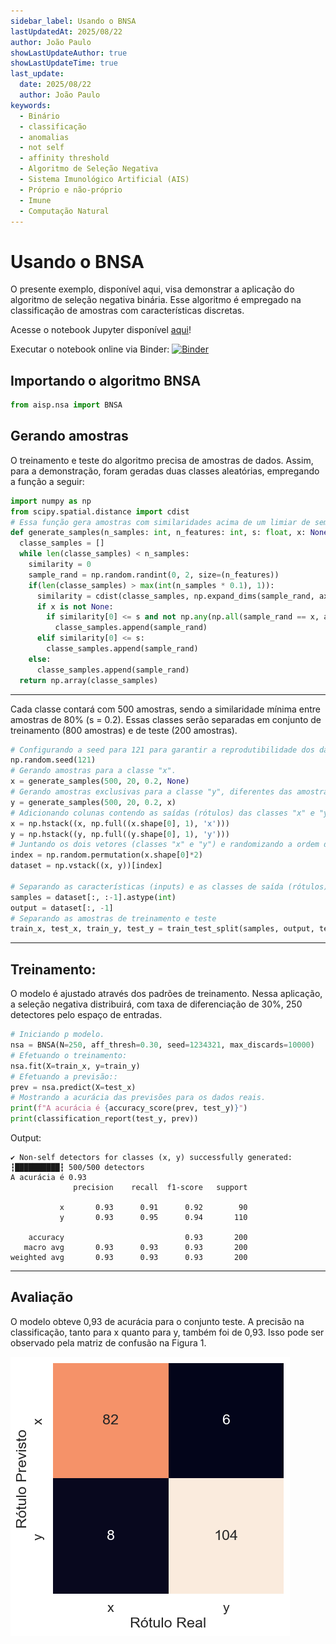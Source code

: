 ```yaml
---
sidebar_label: Usando o BNSA
lastUpdatedAt: 2025/08/22
author: João Paulo
showLastUpdateAuthor: true
showLastUpdateTime: true
last_update:
  date: 2025/08/22
  author: João Paulo
keywords:
  - Binário
  - classificação
  - anomalias
  - not self
  - affinity threshold
  - Algoritmo de Seleção Negativa
  - Sistema Imunológico Artificial (AIS)
  - Próprio e não-próprio
  - Imune
  - Computação Natural
---
```


# Usando o BNSA

O presente exemplo, disponível aqui, visa demonstrar a aplicação do algoritmo de seleção negativa binária. Esse algoritmo é empregado na classificação de amostras com características discretas. 


Acesse o notebook Jupyter disponível [aqui](https://github.com/AIS-Package/aisp/blob/main/examples/pt-br/classification/BNSA/example_with_randomly_generated_dataset-pt.ipynb)!


Executar o notebook online via Binder:  [![Binder](https://mybinder.org/badge_logo.svg)](https://mybinder.org/v2/gh/AIS-Package/aisp/HEAD?labpath=%2Fexamples%2Fpt-br%2Fclassification%2FBNSA%2Fexample_with_randomly_generated_dataset-pt.ipynb)

## Importando o algoritmo BNSA

```python
from aisp.nsa import BNSA
```

## Gerando amostras

O treinamento e teste do algoritmo precisa de amostras de dados. Assim, para a demonstração, foram geradas duas classes aleatórias, empregando a função a seguir:

```python
import numpy as np
from scipy.spatial.distance import cdist
# Essa função gera amostras com similaridades acima de um limiar de semelhança.
def generate_samples(n_samples: int, n_features: int, s: float, x: None):
  classe_samples = []
  while len(classe_samples) < n_samples:
    similarity = 0
    sample_rand = np.random.randint(0, 2, size=(n_features))
    if(len(classe_samples) > max(int(n_samples * 0.1), 1)):
      similarity = cdist(classe_samples, np.expand_dims(sample_rand, axis=0), metric='hamming')[0, :]
      if x is not None:
        if similarity[0] <= s and not np.any(np.all(sample_rand == x, axis=1)):
          classe_samples.append(sample_rand)
      elif similarity[0] <= s:
        classe_samples.append(sample_rand)
    else:
      classe_samples.append(sample_rand)
  return np.array(classe_samples)
```

---

Cada classe contará com 500 amostras, sendo a similaridade mínima entre amostras de 80% (s = 0.2). Essas classes serão separadas em conjunto de treinamento (800 amostras) e de teste (200 amostras). 

```python
# Configurando a seed para 121 para garantir a reprodutibilidade dos dados gerados.
np.random.seed(121)
# Gerando amostras para a classe "x".
x = generate_samples(500, 20, 0.2, None)
# Gerando amostras exclusivas para a classe "y", diferentes das amostras presentes na classe "x".
y = generate_samples(500, 20, 0.2, x)
# Adicionando colunas contendo as saídas (rótulos) das classes "x" e "y".
x = np.hstack((x, np.full((x.shape[0], 1), 'x')))
y = np.hstack((y, np.full((y.shape[0], 1), 'y')))
# Juntando os dois vetores (classes "x" e "y") e randomizando a ordem das amostras.
index = np.random.permutation(x.shape[0]*2)
dataset = np.vstack((x, y))[index]

# Separando as características (inputs) e as classes de saída (rótulos).
samples = dataset[:, :-1].astype(int)
output = dataset[:, -1]
# Separando as amostras de treinamento e teste
train_x, test_x, train_y, test_y = train_test_split(samples, output, test_size=0.2, random_state=1234321)

```

---

## Treinamento:

O modelo é ajustado através dos padrões de treinamento. Nessa aplicação, a seleção negativa distribuirá, com taxa de diferenciação de 30%, 250 detectores pelo espaço de entradas.

```python
# Iniciando p modelo.
nsa = BNSA(N=250, aff_thresh=0.30, seed=1234321, max_discards=10000)
# Efetuando o treinamento: 
nsa.fit(X=train_x, y=train_y)
# Efetuando a previsão:: 
prev = nsa.predict(X=test_x)
# Mostrando a acurácia das previsões para os dados reais.
print(f"A acurácia é {accuracy_score(prev, test_y)}")
print(classification_report(test_y, prev))
```

Output:
```
✔ Non-self detectors for classes (x, y) successfully generated:  ┇██████████┇ 500/500 detectors
A acurácia é 0.93
              precision    recall  f1-score   support

           x       0.93      0.91      0.92        90
           y       0.93      0.95      0.94       110

    accuracy                           0.93       200
   macro avg       0.93      0.93      0.93       200
weighted avg       0.93      0.93      0.93       200
```

---

## Avaliação
O modelo obteve 0,93 de acurácia para o conjunto teste. A precisão na classificação, tanto para x quanto para y, também foi de 0,93. Isso pode ser observado pela matriz de confusão na Figura 1.

![](../../assets/matrizBNSA.png)